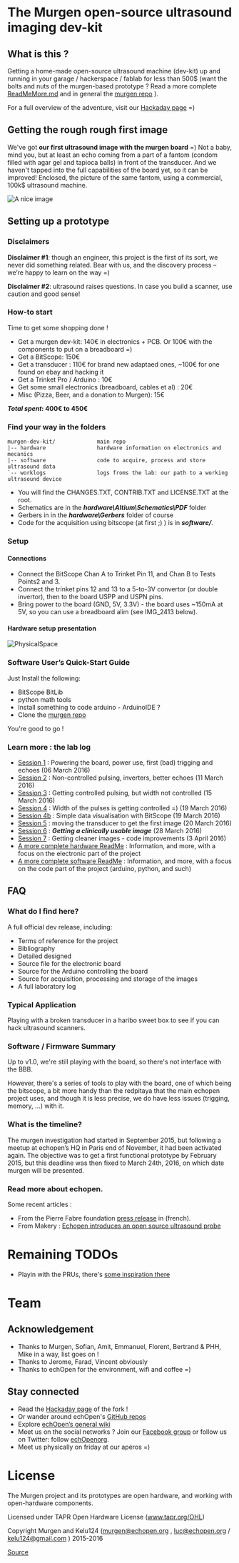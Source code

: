 # The Murgen open-source ultrasound imaging dev-kit 

## What is this ?

Getting a home-made open-source ultrasound machine (dev-kit) up and running in your garage / hackerspace / fablab for less than 500$ (want the bolts and nuts of the murgen-based prototype ? Read a more complete [ReadMeMore.md](hardware/Readme.md) and in general the [murgen repo](https://github.com/kelu124/murgen-dev-kit/) ). 

For a full overview of the adventure, visit our [Hackaday page](https://hackaday.io/project/9281-murgen) =)

## Getting the rough rough first image

We've got **our first ultrasound image with the murgen board** =) Not a baby, mind you, but at least an echo coming from a part of a fantom (condom filled with agar gel and tapioca balls) in front of the transducer. And we haven't tapped into the full capabilities of the board yet, so it can be improved! Enclosed, the picture of the same fantom, using a commercial, 100k$ ultrasound machine.

![A nice image](/worklog/Images/Session_7/MurgenComparative.png)

## Setting up a prototype

### Disclaimers

**Disclaimer #1**: though an engineer, this project is the first of its sort, we never did something related. Bear with us, and the discovery process – we’re happy to learn on the way =)

**Disclaimer #2**: ultrasound raises questions. In case you build a scanner, use caution and good sense!

### How-to start

Time to get some shopping done !

* Get a murgen dev-kit: 140€ in electronics + PCB. Or 100€ with the components to put on a breadboard =)
* Get a BitScope: 150€
* Get a transducer : 110€ for brand new adaptaed ones, ~100€ for one found on ebay and hacking it
* Get a Trinket Pro / Arduino : 10€
* Get some small electronics (breadboard, cables et al) : 20€
* Misc (Pizza, Beer, and a donation to Murgen): 15€

**_Total spent_: 400€ to 450€**

### Find your way in the folders

 	murgen-dev-kit/				main repo
 	|-- hardware				hardware information on electronics and mecanics
 	|-- software				code to acquire, process and store ultrasound data
 	`-- worklogs				logs froms the lab: our path to a working ultrasound device



* You will find the CHANGES.TXT, CONTRIB.TXT and LICENSE.TXT at the root.
* Schematics are in the ***hardware\Altium\Schematics\PDF*** folder
* Gerbers in in the ***hardware\Gerbers*** folder of course
* Code for the acquisition using bitscope (at first ;) ) is in ***software/***.


### Setup
#### Connections

* Connect the BitScope Chan A to Trinket Pin 11, and Chan B to Tests Points2 and 3.
* Connect the trinket pins 12 and 13 to a 5-to-3V convertor (or double invertor), then to the board USPP and USPN pins.
* Bring power to the board (GND, 5V, 3.3V) - the board uses ~150mA at 5V, so you can use a breadboard alim (see IMG_2413 below).

#### Hardware setup presentation

![PhysicalSpace](/worklog/Images/Session_7/PhysicalSpace.png)

### Software User’s Quick-Start Guide

Just Install the following:

* BitScope BitLib
* python math tools
* Install something to code arduino - ArduinoIDE ?
* Clone the [murgen repo](https://github.com/kelu124/murgen-dev-kit/) 

You're good to go !

### Learn more : the lab log
- [Session 1](worklog/Session_1.md) : Powering the board, power use, first (bad) trigging and echoes (06 March 2016)
- [Session 2](worklog/Session_2.md) : Non-controlled pulsing, inverters, better echoes (11 March 2016)
- [Session 3](worklog/Session_3.md) : Getting controlled pulsing, but width not controlled (15 March 2016)
- [Session 4](worklog/Session_4.md) : Width of the pulses is getting controlled =) (19 March 2016)
- [Session 4b](worklog/Session_4b.md) : Simple data visualisation with BitScope (19 March 2016)
- [Session 5](worklog/Session_5.md) : moving the transducer to get the first image (20 March 2016)
- [Session 6](worklog/Session_6.md) : ***Getting a clinically usable image*** (28 March 2016)
- [Session 7](worklog/Session_7.md) : Getting cleaner images - code improvements  (3 April 2016)
- [A more complete hardware ReadMe](hardware/Readme.md) : Information, and more, with a focus on the electronic part of the project
- [A more complete software ReadMe](software/Readme.md) : Information, and more, with a focus on the code part of the project (arduino, python, and such)

## FAQ

### What do I find here?

A full official dev release, including:

* Terms of reference for the project
* Bibliography
* Detailed designed
* Source file for the electronic board
* Source for the Arduino controlling the board
* Source for acquisition, processing and storage of the images
* A full laboratory log

### Typical Application

Playing with a broken transducer in a haribo sweet box to see if you can hack ultrasound scanners.

### Software / Firmware Summary

Up to v1.0, we're still playing with the board, so there's not interface with the BBB.

However, there's a series of tools to play with the board, one of which being the bitscope, a bit more handy than the redpitaya that the main echopen project uses, and though it is less precise, we do have less issues (trigging, memory, ...) with it.

### What is the timeline?
The murgen investigation had started in September 2015, but following a meetup at echopen’s HQ in Paris end of November, it had been activated again. The objective was to get a first functional prototype by February 2015, but this deadline was then fixed to March 24th, 2016, on which date murgen will be presented.

### Read more about echopen.

Some recent articles :
* From the Pierre Fabre foundation [press release](https://www.fondationpierrefabre.org/fr/suivre-notre-action/echopen-lancement-du-premier-prototype-dechostethoscope-open-source-low-cost) in (french).
* From Makery : [Echopen introduces an open source ultrasound probe](http://www.makery.info/en/2016/03/29/echopen-lance-une-sonde-dechographie-open-source/)

# Remaining TODOs

* Playin with the PRUs, there's [some inspiration there](https://www.element14.com/community/community/designcenter/single-board-computers/next-gen_beaglebone/blog/2013/08/04/bbb--high-speed-data-acquisition-and-web-based-ui)

# Team

## Acknowledgement

* Thanks to Murgen, Sofian, Amit, Emmanuel, Florent, Bertrand & PHH, Mike in a way, list goes on !
* Thanks to Jerome, Farad, Vincent obviously
* Thanks to echOpen for the environment, wifi and coffee =)

## Stay connected

* Read the [Hackaday page](https://hackaday.io/project/9281-murgen) of the fork !
* Or wander around echOpen's [GitHub repos](https://github.com/echopen/)
* Explore [echOpen’s general wiki](http://echopen.org)
* Meet us on the social networks ? Join our [Facebook group](https://www.facebook.com/groups/echopen/) or follow us on Twitter: follow [echOpenorg](http://twitter.com/echopenorg/).
* Meet us physically on friday at our apéros =)


# License

The Murgen project and its prototypes are open hardware, and working with open-hardware components.

Licensed under TAPR Open Hardware License (www.tapr.org/OHL)

Copyright Murgen and Kelu124 (murgen@echopen.org , luc@echopen.org / kelu124@gmail.com ) 2015-2016

[Source](/Readme.md)
